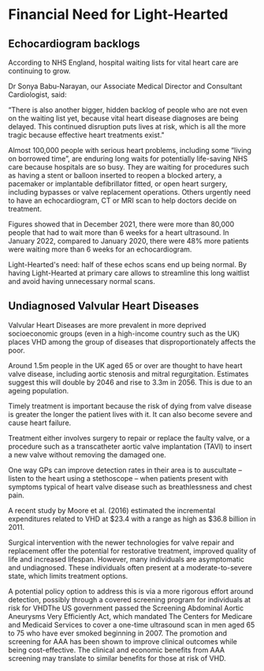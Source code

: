 # Financial Need for Light-Hearted

## Echocardiogram backlogs
According to NHS England, hospital waiting lists for vital heart care are continuing to grow.

Dr Sonya Babu-Narayan, our Associate Medical Director and Consultant Cardiologist, said: 

“There is also another bigger, hidden backlog of people who are not even on the waiting list yet, because vital heart disease diagnoses are being delayed. This continued disruption puts lives at risk, which is all the more tragic because effective heart treatments exist."

Almost 100,000 people with serious heart problems, including some “living on borrowed time”, are enduring long waits for potentially life-saving NHS care because hospitals are so busy. They are waiting for procedures such as having a stent or balloon inserted to reopen a blocked artery, a pacemaker or implantable defibrillator fitted, or open heart surgery, including bypasses or valve replacement operations. Others urgently need to have an echocardiogram, CT or MRI scan to help doctors decide on treatment.

Figures showed that in December 2021, there were more than 80,000 people that had to wait more than 6 weeks for a heart ultrasound. In January 2022, compared to January 2020, there were 48% more patients were waiting more than 6 weeks for an echocardiogram. 


Light-Hearted's need: half of these echos scans end up being normal. By having Light-Hearted at primary care allows to streamline this long waitlist and avoid having unnecessary normal scans.

## Undiagnosed Valvular Heart Diseases

Valvular Heart Diseases are more prevalent in more deprived socioeconomic groups (even in a high-income country such as the UK) places VHD among the group of diseases that disproportionately affects the poor. 

Around 1.5m people in the UK aged 65 or over are thought to have heart valve disease, including aortic stenosis and mitral regurgitation. Estimates suggest this will double by 2046 and rise to 3.3m in 2056. This is due to an ageing population.

Timely treatment is important because the risk of dying from valve disease is greater the longer the patient lives with it. It can also become severe and cause heart failure.

Treatment either involves surgery to repair or replace the faulty valve, or a procedure such as a transcatheter aortic valve implantation (TAVI) to insert a new valve without removing the damaged one.

One way GPs can improve detection rates in their area is to auscultate – listen to the heart using a stethoscope – when patients present with symptoms typical of heart valve disease such as breathlessness and chest pain.


A recent study by Moore et al. (2016) estimated the incremental expenditures related to VHD at $23.4 with a range as high as $36.8 billion in 2011.

Surgical intervention with the newer technologies for valve repair and replacement offer the potential for restorative treatment, improved quality of life and increased lifespan. However, many individuals are asymptomatic and undiagnosed. These individuals often present at a moderate-to-severe state, which limits treatment options. 

A potential policy option to address this is via a more rigorous effort around detection, possibly through a covered screening program for individuals at risk for VHDThe US government passed the Screening Abdominal Aortic Aneurysms Very Efficiently Act, which mandated The Centers for Medicare and Medicaid Services to cover a one-time ultrasound scan in men aged 65 to 75 who have ever smoked beginning in 2007. The promotion and screening for AAA has been shown to improve clinical outcomes while being cost-effective. The clinical and economic benefits from AAA screening may translate to similar benefits for those at risk of VHD.
